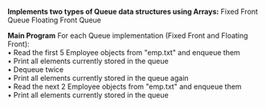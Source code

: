 **Implements two types of Queue data structures using Arrays:**
Fixed Front Queue
Floating Front Queue

**Main Program**
For each Queue implementation (Fixed Front and Floating Front):<br>
• Read the first 5 Employee objects from "emp.txt" and enqueue them<br>
• Print all elements currently stored in the queue<br>
• Dequeue twice<br>
• Print all elements currently stored in the queue again<br>
• Read the next 2 Employee objects from "emp.txt" and enqueue them<br>
• Print all elements currently stored in the queue<br>

